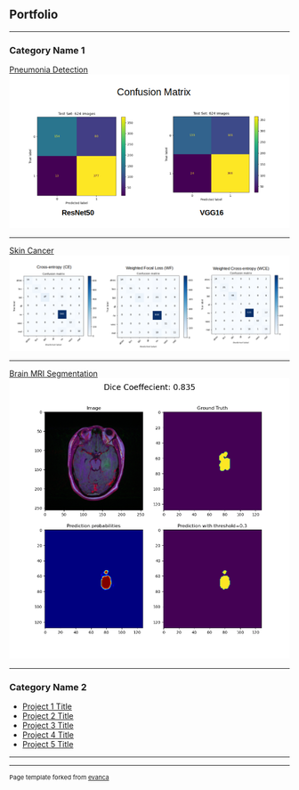 ## Portfolio

---

### Category Name 1 

[Pneumonia Detection](https://github.com/Nishita-Kapoor/pneumonia_detection_xrays)
<img src="images/confusion_matrices.png?raw=true"/>

---
[Skin Cancer](https://github.com/Nishita-Kapoor/skin_cancer)
<img src="images/Confusion_matrices.png?raw=true"/>

---
[Brain MRI Segmentation](https://github.com/Nishita-Kapoor/brain_mri_segmentation)
<img src="images/prediction.png?raw=true"/>

---

### Category Name 2

- [Project 1 Title](http://example.com/)
- [Project 2 Title](http://example.com/)
- [Project 3 Title](http://example.com/)
- [Project 4 Title](http://example.com/)
- [Project 5 Title](http://example.com/)

---




---
<p style="font-size:11px">Page template forked from <a href="https://github.com/evanca/quick-portfolio">evanca</a></p>
<!-- Remove above link if you don't want to attibute -->
